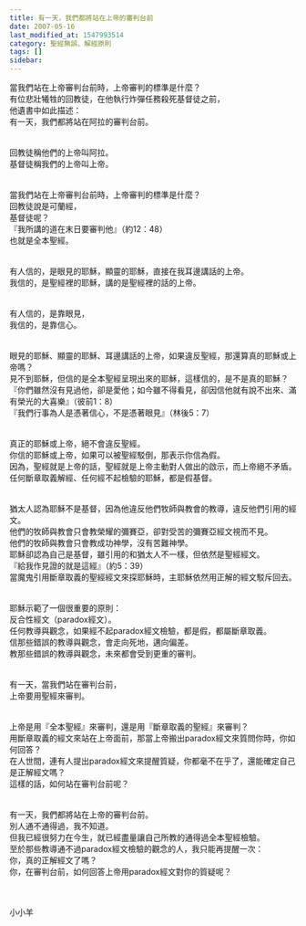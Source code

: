 ```yaml
---
title: 有一天，我們都將站在上帝的審判台前
date: 2007-05-16
last_modified_at: 1547993514
category: 聖經無誤、解經原則
tags: []
sidebar: 
---
```


<p>當我們站在上帝審判台前時，上帝審判的標準是什麼？<br/><!--more-->有位悲壯犧牲的回教徒，在他執行炸彈任務殺死基督徒之前，<br/>他遺書中如此描述：<br/>有一天，我們都將站在阿拉的審判台前。<br/><br/><br/>回教徒稱他們的上帝叫阿拉。<br/>基督徒稱我們的上帝叫上帝。<br/><br/><br/>當我們站在上帝審判台前時，上帝審判的標準是什麼？<br/>回教徒說是可蘭經，<br/>基督徒呢？<br/>『我所講的道在末日要審判他』（約12：48）<br/>也就是全本聖經。<br/><br/><br/>有人信的，是眼見的耶穌，顯靈的耶穌，直接在我耳邊講話的上帝。<br/>我信的，是聖經裡的耶穌，講的是聖經裡的話的上帝。<br/><br/><br/>有人信的，是靠眼見，<br/>我信的，是靠信心。<br/><br/><br/>眼見的耶穌、顯靈的耶穌、耳邊講話的上帝，如果違反聖經，那還算真的耶穌或上帝嗎？<br/>見不到耶穌，但信的是全本聖經呈現出來的耶穌，這樣信的，是不是真的耶穌？<br/>『你們雖然沒有見過他，卻是愛他；如今雖不得看見，卻因信他就有說不出來、滿有榮光的大喜樂』（彼前1：8）<br/>『我們行事為人是憑著信心，不是憑著眼見』（林後5：7）<br/><br/><br/>真正的耶穌或上帝，絕不會違反聖經。<br/>你信的耶穌或上帝，如果可以被聖經駁倒，那表示你信為假。<br/>因為，聖經就是上帝的話，聖經就是上帝主動對人做出的啟示，而上帝絕不矛盾。<br/>任何斷章取義解經、任何經不起檢驗的耶穌，都是假基督。<br/><br/><br/>猶太人認為耶穌不是基督，因為他違反他們牧師與教會的教導，違反他們引用的經文。<br/>他們的牧師與教會只會教榮耀的彌賽亞，卻對受苦的彌賽亞經文視而不見。<br/>他們的牧師與教會只會教成功神學，沒有苦難神學。<br/>耶穌卻認為自己是基督，雖引用的和猶太人不一樣，但依然是聖經經文。<br/>『給我作見證的就是這經』（約5：39）<br/>當魔鬼引用斷章取義的聖經經文來探耶穌時，主耶穌依然用正解的經文駁斥回去。<br/><br/><br/>耶穌示範了一個很重要的原則：<br/>反合性經文（paradox經文）。<br/>任何教導與觀念，如果經不起paradox經文檢驗，都是假，都屬斷章取義。<br/>信那些錯誤的教導與觀念，會走向死地，邁向偏差。<br/>教那些錯誤的教導與觀念，未來都會受到更重的審判。<br/><br/><br/>有一天，當我們站在審判台前，<br/>上帝要用聖經來審判。<br/><br/><br/>上帝是用『全本聖經』來審判，還是用『斷章取義的聖經』來審判？<br/>用斷章取義的經文來站在上帝面前，那當上帝搬出paradox經文來質問你時，你如何回答？<br/>在人世間，連有人提出paradox經文來提醒質疑，你都毫不在乎了，還能確定自己是正解經文嗎？<br/>這樣的話，如何站在審判台前呢？<br/><br/><br/>有一天，我們都將站在上帝的審判台前。<br/>別人通不通得過，我不知道。<br/>但我已經很努力在今生，就已經盡量讓自己所教的通得過全本聖經檢驗。<br/>至於那些教導通不過paradox經文檢驗的觀念的人，我只能再提醒一次：<br/>你，真的正解經文了嗎？<br/>你，在審判台前，如何回答上帝用paradox經文對你的質疑呢？<br/><br/><br/><br/>小小羊<br/></p><p> </p><br/><br/><br/>